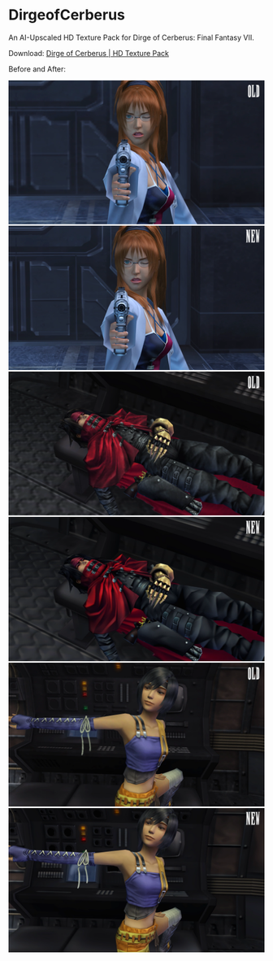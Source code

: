 # DirgeofCerberus
An AI-Upscaled HD Texture Pack for Dirge of Cerberus: Final Fantasy VII.

Download: <a href="https://drive.google.com/drive/folders/1FuDdvcHDsVWoKBN3dr_czHIdFhSyHnxP?usp=sharing" target="_blank">Dirge of Cerberus | HD Texture Pack</a>

Before and After:

![alt text](https://github.com/Grey3minence/DirgeofCerberus/blob/main/docs/images/shalua-old.png)
![alt text](https://github.com/Grey3minence/DirgeofCerberus/blob/main/docs/images/shalua-new.png)
![alt text](https://github.com/Grey3minence/DirgeofCerberus/blob/main/docs/images/vincent-old.png)
![alt text](https://github.com/Grey3minence/DirgeofCerberus/blob/main/docs/images/vincent-new.png)
![alt text](https://github.com/Grey3minence/DirgeofCerberus/blob/main/docs/images/yuffie-old.png)
![alt text](https://github.com/Grey3minence/DirgeofCerberus/blob/main/docs/images/yuffie-new.png)
